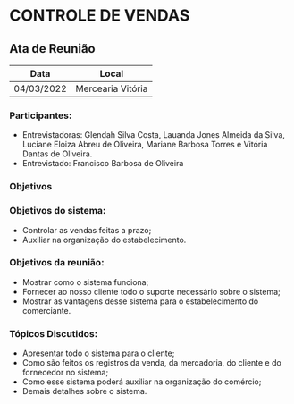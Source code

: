 # CONTROLE DE VENDAS


## Ata de Reunião

| Data       | Local        |
| ---------- | ------------ |
| 04/03/2022 | Mercearia Vitória |


### Participantes:
* Entrevistadoras: Glendah Silva Costa, Lauanda Jones Almeida da Silva, Luciane Eloiza Abreu de Oliveira, Mariane Barbosa Torres e Vitória Dantas de Oliveira.
* Entrevistado: Francisco Barbosa de Oliveira

### Objetivos

### Objetivos do sistema: 
*   Controlar as vendas feitas a prazo;
*   Auxiliar na organização do estabelecimento.
  

### Objetivos da reunião:
*    Mostrar como o sistema funciona;
*    Fornecer ao nosso cliente todo o suporte necessário sobre o sistema;
*    Mostrar as vantagens desse sistema para o estabelecimento do comerciante.


### Tópicos Discutidos:
*    Apresentar todo o sistema para o cliente;
*    Como são feitos os registros da venda, da mercadoria, do cliente e do fornecedor no sistema;
*    Como esse sistema poderá auxiliar na organização do comércio;
*    Demais detalhes sobre o sistema.

